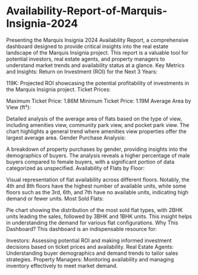 # Availability-Report-of-Marquis-Insignia-2024
Presenting the Marquis Insignia 2024 Availability Report, a comprehensive dashboard designed to provide critical insights into the real estate landscape of the Marquis Insignia project. This report is a valuable tool for potential investors, real estate agents, and property managers to understand market trends and availability status at a glance.
Key Metrics and Insights:
Return on Investment (ROI) for the Next 3 Years:

119K: Projected ROI showcasing the potential profitability of investments in the Marquis Insignia project.
Ticket Prices:

Maximum Ticket Price: 1.86M
Minimum Ticket Price: 1.19M
Average Area by View (ft²):

Detailed analysis of the average area of flats based on the type of view, including amenities view, community park view, and pocket park view. The chart highlights a general trend where amenities view properties offer the largest average area.
Gender Purchase Analysis:

A breakdown of property purchases by gender, providing insights into the demographics of buyers. The analysis reveals a higher percentage of male buyers compared to female buyers, with a significant portion of data categorized as unspecified.
Availability of Flats by Floor:

Visual representation of flat availability across different floors. Notably, the 4th and 8th floors have the highest number of available units, while some floors such as the 3rd, 6th, and 7th have no available units, indicating high demand or fewer units.
Most Sold Flats:

Pie chart showing the distribution of the most sold flat types, with 2BHK units leading the sales, followed by 3BHK and 1BHK units. This insight helps in understanding the demand for various flat configurations.
Why This Dashboard?
This dashboard is an indispensable resource for:

Investors: Assessing potential ROI and making informed investment decisions based on ticket prices and availability.
Real Estate Agents: Understanding buyer demographics and demand trends to tailor sales strategies.
Property Managers: Monitoring availability and managing inventory effectively to meet market demand.
